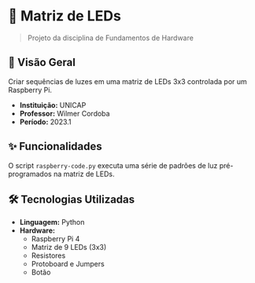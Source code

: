# 🚀 Matriz de LEDs
> Projeto da disciplina de Fundamentos de Hardware

## 📖 Visão Geral

Criar sequências de luzes em uma matriz de LEDs 3x3 controlada por um Raspberry Pi.

- **Instituição:** UNICAP
- **Professor:** Wilmer Cordoba
- **Período:** 2023.1

## ✨ Funcionalidades

O script `raspberry-code.py` executa uma série de padrões de luz pré-programados na matriz de LEDs.

## 🛠️ Tecnologias Utilizadas

- **Linguagem:** Python
- **Hardware:** 
	- Raspberry Pi 4 
	- Matriz de 9 LEDs (3x3) 
	- Resistores 
	- Protoboard e Jumpers
	- Botão
